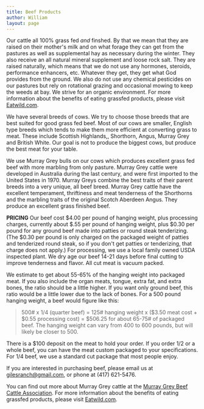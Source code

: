 ```yaml
---
title: Beef Products
author: William
layout: page
---
```


<p>Our cattle all 100% grass fed <em>and</em> finshed.  By that we mean that they are raised on their mother's milk and on what forage they can get from the pastures as well as supplemental hay as necessary during the winter.  They also receive an all natural mineral supplement and loose rock salt.  They are raised naturally, which means that we do not use any hormones, steroids, performance enhancers, etc.  Whatever they get, they get what God provides from the ground. We also do not use any chemical pesticides on our pastures but rely on rotational grazing and occasional mowing to keep the weeds at bay.  We strive for an organic environment.  For more information about the benefits of eating grassfed products, please visit <a href="http://www.eatwild.com">Eatwild.com</a>.</p>

<p>We have several breeds of cows.  We try to choose those breeds that are best suited for good grass fed beef.  Most of our cows are smaller, English type breeds which tends to make them more efficient at converting grass to meat.  These include Scottish Highlands,, Shorthorn, Angus, Murray Grey and British White.  Our goal is not to produce the biggest cows, but produce the best meat for your table.</p>

<p>We use Murray Grey bulls on our cows which produces excellent grass fed beef with more marbling from only pasture.  Murray Grey cattle were developed in Australia during the last century, and were first imported to the United States in 1970.  Murray Greys combine the best traits of their parent breeds into a very unique, all beef breed.  Murray Grey cattle have the excellent temperament, thriftiness and meat tenderness of the Shorthorns and the marbling traits of the original Scotch Aberdeen Angus.  They produce an excellent grass finished beef.</p>

<p><strong>PRICING</strong>
Our beef cost $4.00 per pound of hanging weight, plus processing charges, currently about $.55 per pound of hanging weight, plus $0.30 per pound for any ground beef made into patties or round steak tenderizing.  (The $0.30 per pound is only charged on the packaged weight of patties and tenderized round steak, so if you don't get patties or tenderizing, that charge does not apply.)  For processing, we use a local family owned USDA inspected plant.  We dry age our beef 14-21 days before final cutting to improve tenderness and flavor.  All cut meat is vacuum packed.</p>

<p>We estimate to get about 55-65% of the hanging weight into packaged meat.  If you also include the organ meats, tongue, extra fat, and extra bones, the ratio should be a little higher.  If you want only ground beef, this ratio would be a little lower due to the lack of bones.  For a 500 pound hanging weight, a beef would figure like this:</p>

<blockquote><p>500# x 1/4 (quarter beef) = 125# hanging weight x ($3.50 meat cost + $0.55 processing cost) = $506.25 for about 65-75# of packaged beef.  The hanging weight can vary from 400 to 600 pounds, but will likely be closer to 500.</p></blockquote>

<p>There is a $100 deposit on the meat to hold your order.  If you order 1/2 or a whole beef, you can have the meat custom packaged to your specifications.  For 1/4 beef, we use a standard cut package that most people enjoy.</p>

<p>If you are interested in purchasing beef, please email us at <a href="mailto:gilesranch.com">gilesranch@gmail.com</a>, or phone at (417) 621-5476.</p>

<p>You can find out more about Murray Grey cattle at the <a href="http://murraygrey.org">Murray Grey Beef Cattle Association</a>.  For more information about the benefits of eating grassfed products, please visit <a href="http://www.eatwild.com">Eatwild.com</a>.</p>

